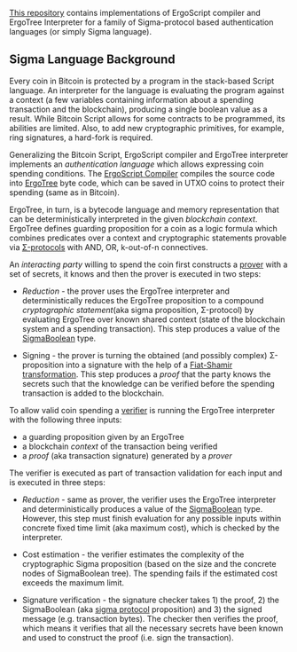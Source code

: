 [This repository](https://github.com/ScorexFoundation/sigmastate-interpreter#sigma-language-background.md) contains implementations of ErgoScript compiler and ErgoTree Interpreter for a family of Sigma-protocol based authentication languages (or simply Sigma language).

## Sigma Language Background

Every coin in Bitcoin is protected by a program in the stack-based Script
language. An interpreter for the language is evaluating the program against a
context (a few variables containing information about a spending transaction and
the blockchain), producing a single boolean value as a result. While Bitcoin
Script allows for some contracts to be programmed, its abilities are limited.
Also, to add new cryptographic primitives, for example, ring signatures, a
hard-fork is required.

Generalizing the Bitcoin Script, ErgoScript compiler and ErgoTree interpreter
implements an _authentication language_ which allows expressing coin spending
conditions. The [ErgoScript
Compiler](sigmastate/src/main/scala/sigmastate/lang/SigmaCompiler.scala#L48)
compiles the source code into
[ErgoTree](sigmastate/src/main/scala/sigmastate/Values.scala#L990) byte code,
which can be saved in UTXO coins to protect their spending (same as in Bitcoin).

ErgoTree, in turn, is a bytecode language and memory representation that can be
deterministically interpreted in the given _blockchain context_. 
ErgoTree defines guarding proposition for a coin as a logic formula which
combines predicates over a context and cryptographic statements provable via
[Σ-protocols](https://en.wikipedia.org/wiki/Proof_of_knowledge#Sigma_protocols)
with AND, OR, k-out-of-n connectives.

An _interacting party_ willing to spend the coin first constructs a
[prover](sigmastate/src/main/scala/sigmastate/interpreter/ProverInterpreter.scala)
with a set of secrets, it knows and then the prover is executed in two steps:

- _Reduction_ - the prover uses the ErgoTree interpreter and deterministically
reduces the ErgoTree proposition to a compound _cryptographic statement_(aka
sigma proposition, Σ-protocol) by evaluating ErgoTree over known shared context
(state of the blockchain system and a spending transaction). This step produces
a value of the [SigmaBoolean](sigmastate/src/main/scala/sigmastate/Values.scala)
type.

- Signing - the prover is turning the obtained (and possibly
complex) Σ-proposition into a signature with the help of a [Fiat-Shamir
transformation](https://en.wikipedia.org/wiki/Fiat-Shamir_heuristic). This step
produces a _proof_ that the party knows the secrets such that the knowledge can
be verified before the spending transaction is added to the blockchain.

To allow valid coin spending a
[verifier](sigmastate/src/main/scala/sigmastate/interpreter/Interpreter.scala)
is running the ErgoTree interpreter with the following three inputs:
- a guarding proposition given by an ErgoTree 
- a blockchain _context_ of the transaction being verified
- a _proof_ (aka transaction signature) generated by a _prover_ 
 
The verifier is executed as part of transaction validation for each input and is
executed in three steps:

- _Reduction_ - same as prover, the verifier uses the ErgoTree interpreter and
deterministically produces a value of the
[SigmaBoolean](sigmastate/src/main/scala/sigmastate/Values.scala) type. 
However, this step must finish evaluation for any possible inputs within
concrete fixed time limit (aka maximum cost), which is checked by the interpreter.

- Cost estimation - the verifier estimates the complexity of the cryptographic Sigma
proposition (based on the size and the concrete nodes of SigmaBoolean tree). The
spending fails if the estimated cost exceeds the maximum limit.

- Signature verification - the signature checker takes 1) the proof, 2) the
SigmaBoolean (aka [sigma
protocol](https://en.wikipedia.org/wiki/Proof_of_knowledge#Sigma_protocols)
proposition) and 3) the signed message (e.g. transaction bytes).
The checker then verifies the proof, which means it verifies that all the
necessary secrets have been known and used to construct the proof (i.e. sign the
transaction).

